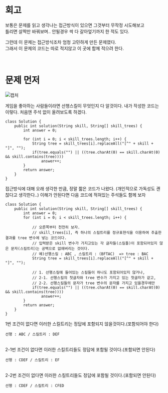 회고
==
보통은 문제를 읽고 생각나는 접근방식이 있으면 그것부터 무작정 시도해보고   
틀리면 살짝만 바꿔보며.. 안될경우 싹 다 갈아엎기까지 한 적도 있다.   
   
그런데 이 문제는 접근방식조차 엄청 고민하게 만든 문제였다.   
그래서 이 문제의 코드는 따로 적지않고 이 곳에 함께 적으려 한다.   
   
   <br>
   
문제 먼저
==
![캡처](https://user-images.githubusercontent.com/73854324/114898588-34c61800-9e4d-11eb-8c2e-19e586bf5b9d.PNG)
   
게임을 좋아하는 사람들이라면 선행스킬이 무엇인지 다 알것이다.
   내가 작성한 코드는 이렇다.
   처음엔 주석 없이 올려보도록 하겠다.
```
class Solution {
    public int solution(String skill, String[] skill_trees) {
        int answer = 0;

        for (int i = 0; i < skill_trees.length; i++) {
            String tree = skill_trees[i].replaceAll("[^" + skill + "]", "");
            if(tree.equals("") || ((tree.charAt(0) == skill.charAt(0) && skill.contains(tree))))
                answer++;
        }
        return answer;
    }
}
```
   
   접근방식에 대해 오래 생각한 만큼, 정말 짧은 코드가 나왔다.
   (개인적으로 가독성도 괜찮다고 생각한다..) 이해가 안된다면 다음 코드에 적혀있는 주석들도 함께 보자
   
```
class Solution {
    public int solution(String skill, String[] skill_trees) {
        int answer = 0;
        for (int i = 0; i < skill_trees.length; i++) {
		
			// 오른쪽부터 천천히 보자.
			// skill_trees[i], 즉 하나의 스킬트리를 정규표현식을 이용하여 추출한 결과를 tree 변수에 넣는 코드이다.
			// 입력받은 skill 변수가 가지고있는 각 글자들(스킬틀)이 포함되어있지 않은 문자(스킬트리)는 공백으로 없애버리는 것이다.
			// 예)선행스킬 : ABC , 스킬트리 : (BFTAC)  => tree : BAC
            String tree = skill_trees[i].replaceAll("[^" + skill + "]", "");
			
			// 1. 선행스킬에 들어있는 스킬들이 하나도 포함되어있지 않거나,
			// 2-1. 선행스킬의 첫글자와 tree 변수가 가지고 있는 첫글자가 같고,
			// 2-2. 선행스킬들의 문자가 tree 변수의 문자를 가지고 있을경우에만
            if(tree.equals("") || ((tree.charAt(0) == skill.charAt(0) && skill.contains(tree))))
                answer++;
        }
        return answer;
    }
}
```
   
   1번 조건이 없다면 이러한 스킬트리는 정답에 포함되지 않을것이다.(포함되어야 한다)
   
   ```
   선행 : ABC / 스킬트리 : DEF
   ```
   
   <br>
   2-1번 조건이 없다면 이러한 스킬트리들도 정답에 포함될 것이다.(포함되면 안된다)
   
   ```
   선행 : CDEF / 스킬트리 : EF
   ```
   
   <br>
   2-2번 조건이 없다면 이러한 스킬트리들도 정답에 포함될 것이다.(포함되면 안된다)
   
   ```
   선행 : CDEF / 스킬트리 : CFED
   ```
   
